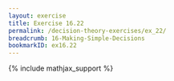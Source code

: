```yaml
---
layout: exercise
title: Exercise 16.22
permalink: /decision-theory-exercises/ex_22/
breadcrumb: 16-Making-Simple-Decisions
bookmarkID: ex16.22
---
```


{% include mathjax_support %}
